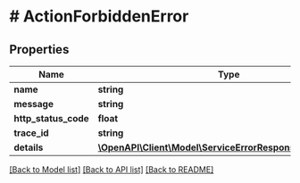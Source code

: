 # # ActionForbiddenError

## Properties

| Name                 | Type                                                                                                | Description | Notes      |
| -------------------- | --------------------------------------------------------------------------------------------------- | ----------- | ---------- |
| **name**             | **string**                                                                                          |             |
| **message**          | **string**                                                                                          |             |
| **http_status_code** | **float**                                                                                           |             |
| **trace_id**         | **string**                                                                                          |             |
| **details**          | [**\OpenAPI\Client\Model\ServiceErrorResponseDetailsInner[]**](ServiceErrorResponseDetailsInner.md) |             | [optional] |

[[Back to Model list]](../../README.md#models) [[Back to API list]](../../README.md#endpoints) [[Back to README]](../../README.md)
